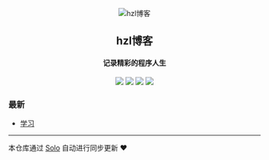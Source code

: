 <p align="center"><img alt="hzl博客" src="https://static.b3log.org/images/brand/solo-32.png"></p><h2 align="center">
hzl博客
</h2>

<h4 align="center">记录精彩的程序人生</h4>
<p align="center"><a title="hzl博客" target="_blank" href="https://github.com/hzl0316/solo-blog"><img src="https://img.shields.io/github/last-commit/hzl0316/solo-blog.svg?style=flat-square&color=FF9900"></a>
<a title="GitHub repo size in bytes" target="_blank" href="https://github.com/hzl0316/solo-blog"><img src="https://img.shields.io/github/repo-size/hzl0316/solo-blog.svg?style=flat-square"></a>
<a title="Solo Version" target="_blank" href="https://github.com/b3log/solo/releases"><img src="https://img.shields.io/badge/solo-3.6.5-f1e05a.svg?style=flat-square&color=blueviolet"></a>
<a title="Hits" target="_blank" href="https://github.com/b3log/hits"><img src="https://hits.b3log.org/hzl0316/solo-blog.svg"></a></p>

### 最新

* [学习](https://www.heyx.top/articles/2019/10/02/1569947622490.html)



---

本仓库通过 [Solo](https://github.com/b3log/solo) 自动进行同步更新 ❤️ 